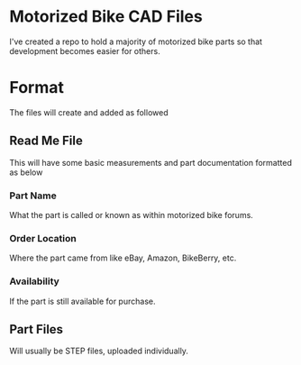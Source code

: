 # Motorized Bike CAD Files
I've created a repo to hold a majority of motorized bike parts so that development becomes easier for others.

# Format
The files will create and added as followed
## Read Me File
This will have some basic measurements and part documentation formatted as below
### Part Name
What the part is called or known as within motorized bike forums.
### Order Location
Where the part came from like eBay, Amazon, BikeBerry, etc.
### Availability
If the part is still available for purchase.
## Part Files
Will usually be STEP files, uploaded individually.
